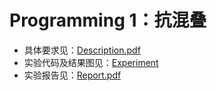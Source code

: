 # Programming 1：抗混叠

- 具体要求见：[Description.pdf](./Description.pdf)
- 实验代码及结果图见：[Experiment](./Experiment)
- 实验报告见：[Report.pdf](./Report/Report.pdf)